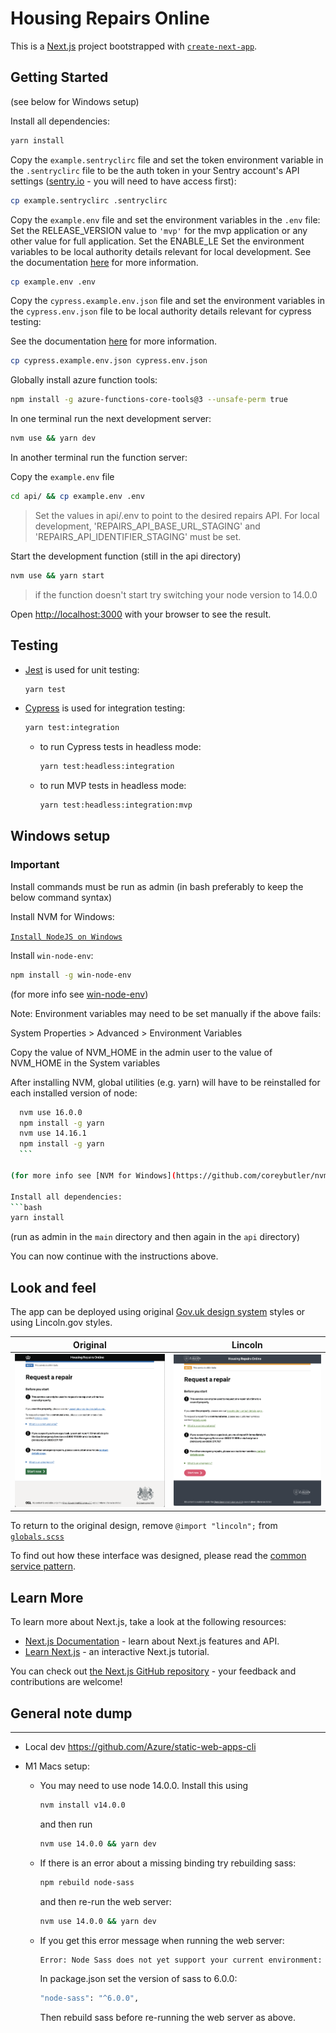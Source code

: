 # Housing Repairs Online

This is a [Next.js](https://nextjs.org/) project bootstrapped with [`create-next-app`](https://github.com/vercel/next.js/tree/canary/packages/create-next-app).

## Getting Started

(see below for Windows setup)

Install all dependencies:

```bash
yarn install
```

Copy the `example.sentryclirc` file and set the token environment variable in the `.sentryclirc` file to be the auth token in your Sentry account's API settings ([sentry.io](https://sentry.io/settings/account/api/auth-tokens) - you will need to have access first):

```bash
cp example.sentryclirc .sentryclirc
```

Copy the `example.env` file and set the environment variables in the `.env` file:
Set the RELEASE_VERSION value to `'mvp'` for the mvp application or any other value for full application.
Set the ENABLE_LE
Set the environment variables to be local authority details relevant for local development.
See the documentation [here](https://newarkandsherwood.github.io/housing-repairs-online/front-end/frameworks-used) for more information.

```bash
cp example.env .env
```

Copy the `cypress.example.env.json` file and set the environment variables in the `cypress.env.json` file to be local authority details relevant for cypress testing:

See the documentation [here](https://newarkandsherwood.github.io/housing-repairs-online/front-end/frameworks-used) for more information.

```bash
cp cypress.example.env.json cypress.env.json
```

Globally install azure function tools:

```bash
npm install -g azure-functions-core-tools@3 --unsafe-perm true
```

In one terminal run the next development server:

```bash
nvm use && yarn dev
```

In another terminal run the function server:

Copy the `example.env` file

```bash
cd api/ && cp example.env .env
```

> Set the values in api/.env to point to the desired repairs API. For local development, 'REPAIRS_API_BASE_URL_STAGING' and 'REPAIRS_API_IDENTIFIER_STAGING' must be set.

Start the development function (still in the api directory)

```bash
nvm use && yarn start
```

> if the function doesn't start try switching your node version to 14.0.0

Open [http://localhost:3000](http://localhost:3000) with your browser to see the result.

## Testing

- [Jest](https://jestjs.io/docs/getting-started) is used for unit testing:

  ```bash
  yarn test
  ```

- [Cypress](https://docs.cypress.io/) is used for integration testing:

  ```bash
  yarn test:integration
  ```

  - to run Cypress tests in headless mode:

    ```bash
    yarn test:headless:integration
    ```

  - to run MVP tests in headless mode:

    ```bash
    yarn test:headless:integration:mvp
    ```

## Windows setup

### Important

Install commands must be run as admin (in bash preferably to keep the below command syntax)

Install NVM for Windows:

[`Install NodeJS on Windows`](https://docs.microsoft.com/en-us/windows/dev-environment/javascript/nodejs-on-windows)

Install `win-node-env`:

```bash
npm install -g win-node-env
```

(for more info see [win-node-env](https://www.npmjs.com/package/win-node-env))

Note: Environment variables may need to be set manually if the above fails:

System Properties > Advanced > Environment Variables

Copy the value of NVM_HOME in the admin user to the value of NVM_HOME in the System variables

After installing NVM, global utilities (e.g. yarn) will have to be reinstalled for each installed version of node:

````bash
  nvm use 16.0.0
  npm install -g yarn
  nvm use 14.16.1
  npm install -g yarn
  ```

(for more info see [NVM for Windows](https://github.com/coreybutler/nvm-windows#installation—upgrades))

Install all dependencies:
```bash
yarn install
````

(run as admin in the `main` directory and then again in the `api` directory)

You can now continue with the instructions above.

## Look and feel

The app can be deployed using original
[Gov.uk design system](https://design-system.service.gov.uk/get-started/)
styles or using Lincoln.gov styles.

| Original                       | Lincoln                      |
| ------------------------------ | ---------------------------- |
| ![Original](docs/original.png) | ![Lincoln](docs/lincoln.png) |

To return to the original design, remove `@import "lincoln";` from
[`globals.scss`](https://github.com/City-of-Lincoln-Council/housing-repairs-online-frontend/blob/f088657699c0b9617a8929329fe77004b98eaa72/styles/globals.scss#L3)

To find out how these interface was designed, please read the [common service pattern](https://github.com/City-of-Lincoln-Council/housing-repairs-online-frontend/blob/main/Common%20service%20patern.pdf).

## Learn More

To learn more about Next.js, take a look at the following resources:

- [Next.js Documentation](https://nextjs.org/docs) - learn about Next.js features and API.
- [Learn Next.js](https://nextjs.org/learn) - an interactive Next.js tutorial.

You can check out [the Next.js GitHub repository](https://github.com/vercel/next.js/) - your feedback and contributions are welcome!

## General note dump

---

- Local dev
  https://github.com/Azure/static-web-apps-cli

- M1 Macs setup:

  - You may need to use node 14.0.0. Install this using

    ```bash
    nvm install v14.0.0
    ```

    and then run

    ```bash
    nvm use 14.0.0 && yarn dev
    ```

  - If there is an error about a missing binding try rebuilding sass:

    ```bash
    npm rebuild node-sass
    ```

    and then re-run the web server:

    ```bash
    nvm use 14.0.0 && yarn dev
    ```

  - If you get this error message when running the web server:

    ```bash
    Error: Node Sass does not yet support your current environment: OS X Unsupported architecture (arm64)
    ```

    In package.json set the version of sass to 6.0.0:

    ```bash
    "node-sass": "^6.0.0",
    ```

    Then rebuild sass before re-running the web server as above.
